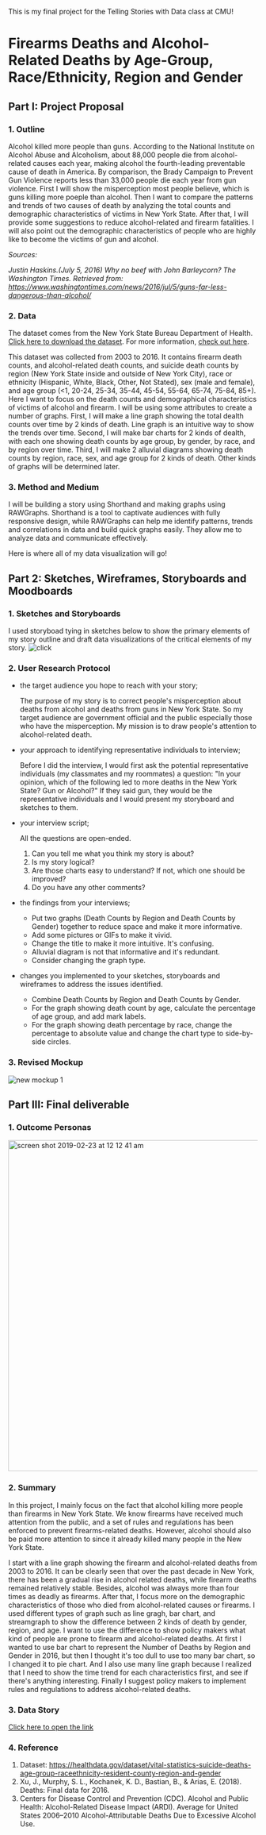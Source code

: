 This is my final project for the Telling Stories with Data class at CMU!

# **Firearms Deaths and Alcohol-Related Deaths by Age-Group, Race/Ethnicity, Region and Gender**

## **Part I: Project Proposal**

### 1. Outline
Alcohol killed more people than guns. According to the National Institute on Alcohol Abuse and Alcoholism, about 88,000 people die from alcohol-related causes each year, making alcohol the fourth-leading preventable cause of death in America. By comparison, the Brady Campaign to Prevent Gun Violence reports less than 33,000 people die each year from gun violence. First I will show the misperception most people believe, which is guns killing more poeple than alcohol. Then I want to compare the patterns and trends of two causes of death by analyzing the total counts and demographic characteristics of victims in New York State. After that, I will provide some suggestions to reduce alcohol-related and firearm fatalities. I will also point out the demographic characteristics of people who are highly like to become the victims of gun and alcohol.

*Sources:*

*Justin Haskins.(July 5, 2016) Why no beef with John Barleycorn? The Washington Times. Retrieved from: https://www.washingtontimes.com/news/2016/jul/5/guns-far-less-dangerous-than-alcohol/*


### 2. Data
The dataset comes from the New York State Bureau Department of Health. [Click here to download the dataset](https://health.data.ny.gov/api/views/j6fz-a4ta/rows.csv?accessType=DOWNLOAD). For more information, [check out here](https://healthdata.gov/dataset/vital-statistics-suicide-deaths-age-group-raceethnicity-resident-county-region-and-gender).

This dataset was collected from 2003 to 2016. It contains firearm death counts, and alcohol-related death counts, and suicide death counts by region (New York State inside and outside of New York City), race or ethnicity (Hispanic, White, Black, Other, Not Stated), sex (male and female), and age group (<1, 20-24, 25-34, 35-44, 45-54, 55-64, 65-74, 75-84, 85+). Here I want to focus on the death counts and demographical characteristics of victims of alcohol and firearm. I will be using some attributes to create a number of graphs. First, I will make a line graph showing the total dealth counts over time by 2 kinds of death. Line graph is an intuitive way to show the trends over time. Second, I will make bar charts for 2 kinds of dealth, with each one showing death counts by age group, by gender, by race, and by region over time. Third, I will make 2 alluvial diagrams showing death counts by region, race, sex, and age group for 2 kinds of death. Other kinds of graphs will be determined later.


### 3. Method and Medium
I will be building a story using Shorthand and making graphs using RAWGraphs. Shorthand is a tool to captivate audiences with fully responsive design, while RAWGraphs can help me identify patterns, trends and correlations in data and build quick graphs easily. They allow me to analyze data and communicate effectively.

Here is where all of my data visualization will go!


## **Part 2: Sketches, Wireframes, Storyboards and Moodboards**

### 1. Sketches and Storyboards
I used storyboad tying in sketches below to show the primary elements of my story outline and draft data visualizations of the critical elements of my story.
![click](http://oi63.tinypic.com/24pxbol.jpg)

### 2. User Research Protocol
* the target audience you hope to reach with your story; 
  
  The purpose of my story is to correct people's misperception about deaths from alcohol and deaths from guns in New York State. So my target audience are government official and the public especially those who have the misperception. My mission is to draw people's attention to alcohol-related death.
  
* your approach to identifying representative individuals to interview; 

  Before I did the interview, I would first ask the potential representative individuals (my classmates and my roommates) a question: "In your opinion, which of the following led to more deaths in the New York State? Gun or Alcohol?" If they said gun, they would be the representative individuals and I would present my storyboard and sketches to them.
  
* your interview script; 
  
  All the questions are open-ended.
  
  1. Can you tell me what you think my story is about?
  2. Is my story logical?
  3. Are those charts easy to understand? If not, which one should be improved?
  4. Do you have any other comments?
  
* the findings from your interviews; 
  * Put two graphs (Death Counts by Region and Death Counts by Gender) together to reduce space and make it more informative.
  * Add some pictures or GIFs to make it vivid.
  * Change the title to make it more intuitive. It's confusing.
  * Alluvial diagram is not that informative and it's redundant.
  * Consider changing the graph type.

* changes you implemented to your sketches, storyboards and wireframes to address the issues identified.
  * Combine Death Counts by Region and Death Counts by Gender.
  * For the graph showing death count by age, calculate the percentage of age group, and add mark labels.
  * For the graph showing death percentage by race, change the percentage to absolute value and change the chart type to side-by-side circles.

### 3. Revised Mockup
![new mockup 1](https://user-images.githubusercontent.com/42786336/52918867-37a73b80-32ca-11e9-8986-ee5beb36ebb1.png)


## **Part III: Final deliverable**
### 1. Outcome Personas
<img width="667" alt="screen shot 2019-02-23 at 12 12 41 am" src="https://user-images.githubusercontent.com/42786336/53282005-c7e8e480-36ff-11e9-8303-0e46d5c20c0a.png">

### 2. Summary
In this project, I mainly focus on the fact that alcohol killing more people than firearms in New York State. We know firearms have received much attention from the public, and a set of rules and regulations has been enforced to prevent firearms-related deaths. However, alcohol should also be paid more attention to since it already killed many people in the New York State.

I start with a line graph showing the firearm and alcohol-related deaths from 2003 to 2016. It can be clearly seen that over the past decade in New York, there has been a gradual rise in alcohol related deaths, while firearm deaths remained relatively stable. Besides, alcohol was always more than four times as deadly as firearms. After that, I focus more on the demographic characteristics of those who died from alcohol-related causes or firearms. I used different types of graph such as line gragh, bar chart, and streamgraph to show the difference between 2 kinds of death by gender, region, and age. I want to use the difference to show policy makers what kind of people are prone to firearm and alcohol-related deaths. At first I wanted to use bar chart to represent the Number of Deaths by Region and Gender in 2016, but then I thought it's too dull to use too many bar chart, so I changed it to pie chart. And I also use many line graph because I realized that I need to show the time trend for each characteristics first, and see if there's anything interesting. Finally I suggest policy makers to implement rules and regulations to address alcohol-related deaths.

### 3. Data Story
[Click here to open the link](https://preview.shorthand.com/hBockuAiLBtU21Dx)

### 4. Reference
1. Dataset: https://healthdata.gov/dataset/vital-statistics-suicide-deaths-age-group-raceethnicity-resident-county-region-and-gender
2. Xu, J., Murphy, S. L., Kochanek, K. D., Bastian, B., & Arias, E. (2018). Deaths: Final data for 2016.
3. Centers for Disease Control and Prevention (CDC). Alcohol and Public Health: Alcohol-Related Disease Impact (ARDI). Average for United States 2006–2010 Alcohol-Attributable Deaths Due to Excessive Alcohol Use. 
